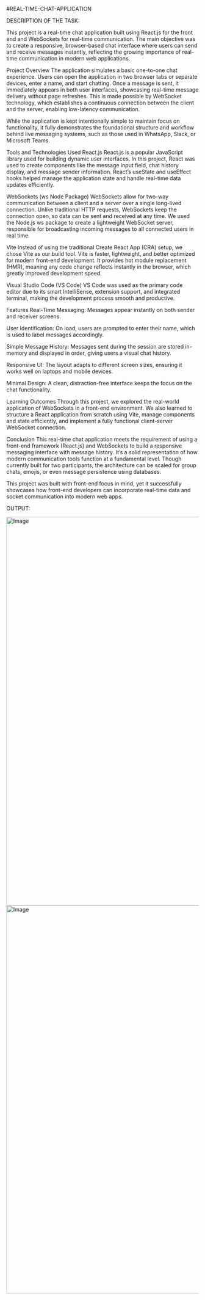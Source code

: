 #REAL-TIME-CHAT-APPLICATION

DESCRIPTION OF THE TASK:

This project is a real-time chat application built using React.js for the front end and WebSockets for real-time communication. The main objective was to create a responsive, browser-based chat interface where users can send and receive messages instantly, reflecting the growing importance of real-time communication in modern web applications.

Project Overview
The application simulates a basic one-to-one chat experience. Users can open the application in two browser tabs or separate devices, enter a name, and start chatting. Once a message is sent, it immediately appears in both user interfaces, showcasing real-time message delivery without page refreshes. This is made possible by WebSocket technology, which establishes a continuous connection between the client and the server, enabling low-latency communication.

While the application is kept intentionally simple to maintain focus on functionality, it fully demonstrates the foundational structure and workflow behind live messaging systems, such as those used in WhatsApp, Slack, or Microsoft Teams.

Tools and Technologies Used
React.js
React.js is a popular JavaScript library used for building dynamic user interfaces. In this project, React was used to create components like the message input field, chat history display, and message sender information. React’s useState and useEffect hooks helped manage the application state and handle real-time data updates efficiently.

WebSockets (ws Node Package)
WebSockets allow for two-way communication between a client and a server over a single long-lived connection. Unlike traditional HTTP requests, WebSockets keep the connection open, so data can be sent and received at any time. We used the Node.js ws package to create a lightweight WebSocket server, responsible for broadcasting incoming messages to all connected users in real time.

Vite
Instead of using the traditional Create React App (CRA) setup, we chose Vite as our build tool. Vite is faster, lightweight, and better optimized for modern front-end development. It provides hot module replacement (HMR), meaning any code change reflects instantly in the browser, which greatly improved development speed.

Visual Studio Code (VS Code)
VS Code was used as the primary code editor due to its smart IntelliSense, extension support, and integrated terminal, making the development process smooth and productive.

Features
Real-Time Messaging: Messages appear instantly on both sender and receiver screens.

User Identification: On load, users are prompted to enter their name, which is used to label messages accordingly.

Simple Message History: Messages sent during the session are stored in-memory and displayed in order, giving users a visual chat history.

Responsive UI: The layout adapts to different screen sizes, ensuring it works well on laptops and mobile devices.

Minimal Design: A clean, distraction-free interface keeps the focus on the chat functionality.

Learning Outcomes
Through this project, we explored the real-world application of WebSockets in a front-end environment. We also learned to structure a React application from scratch using Vite, manage components and state efficiently, and implement a fully functional client-server WebSocket connection.

Conclusion
This real-time chat application meets the requirement of using a front-end framework (React.js) and WebSockets to build a responsive messaging interface with message history. It’s a solid representation of how modern communication tools function at a fundamental level. Though currently built for two participants, the architecture can be scaled for group chats, emojis, or even message persistence using databases.

This project was built with front-end focus in mind, yet it successfully showcases how front-end developers can incorporate real-time data and socket communication into modern web apps.

OUTPUT:

<img width="1913" height="1018" alt="Image" src="https://github.com/user-attachments/assets/850354ca-696f-41bb-9a66-9ba2ca14b336" />

<img width="1919" height="1017" alt="Image" src="https://github.com/user-attachments/assets/e0d28753-e2f5-44f6-a3c6-4fe257b00924" />

